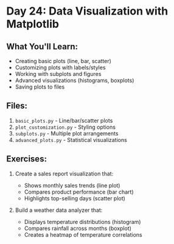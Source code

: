 # Day 24: Data Visualization with Matplotlib

## What You'll Learn:
- Creating basic plots (line, bar, scatter)
- Customizing plots with labels/styles
- Working with subplots and figures
- Advanced visualizations (histograms, boxplots)
- Saving plots to files

## Files:
1. `basic_plots.py` - Line/bar/scatter plots
2. `plot_customization.py` - Styling options
3. `subplots.py` - Multiple plot arrangements
4. `advanced_plots.py` - Statistical visualizations

## Exercises:
1. Create a sales report visualization that:
   - Shows monthly sales trends (line plot)
   - Compares product performance (bar chart)
   - Highlights top-selling days (scatter plot)

2. Build a weather data analyzer that:
   - Displays temperature distributions (histogram)
   - Compares rainfall across months (boxplot)
   - Creates a heatmap of temperature correlations